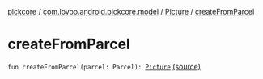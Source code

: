 [pickcore](../../index.md) / [com.lovoo.android.pickcore.model](../index.md) / [Picture](index.md) / [createFromParcel](./create-from-parcel.md)

# createFromParcel

`fun createFromParcel(parcel: Parcel): `[`Picture`](index.md) [(source)](https://github.com/lovoo/android-pickpic/blob/master/pickcore/pickcore/src/main/kotlin/com/lovoo/android/pickcore/model/Picture.kt#L52)